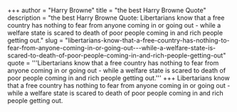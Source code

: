 +++
author = "Harry Browne"
title = "the best Harry Browne Quote"
description = "the best Harry Browne Quote: Libertarians know that a free country has nothing to fear from anyone coming in or going out - while a welfare state is scared to death of poor people coming in and rich people getting out."
slug = "libertarians-know-that-a-free-country-has-nothing-to-fear-from-anyone-coming-in-or-going-out---while-a-welfare-state-is-scared-to-death-of-poor-people-coming-in-and-rich-people-getting-out"
quote = '''Libertarians know that a free country has nothing to fear from anyone coming in or going out - while a welfare state is scared to death of poor people coming in and rich people getting out.'''
+++
Libertarians know that a free country has nothing to fear from anyone coming in or going out - while a welfare state is scared to death of poor people coming in and rich people getting out.
